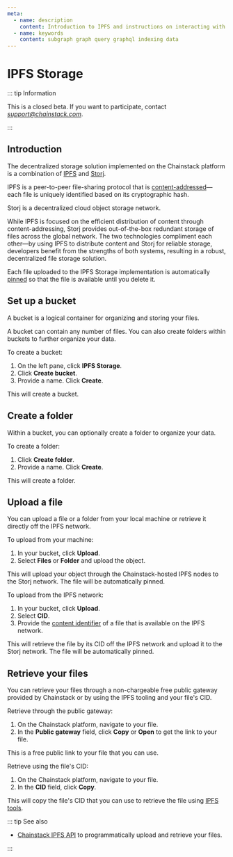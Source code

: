 ```yaml
---
meta:
  - name: description
    content: Introduction to IPFS and instructions on interacting with your data on the Chainstack platform.
  - name: keywords
    content: subgraph graph query graphql indexing data
---
```


# IPFS Storage

::: tip Information

This is a closed beta. If you want to participate, contact *support@chainstack.com*.

:::

## Introduction

The decentralized storage solution implemented on the Chainstack platform is a combination of [IPFS](https://ipfs.tech/) and [Storj](https://www.storj.io/).

IPFS is a peer-to-peer file-sharing protocol that is [content-addressed](https://docs.ipfs.tech/concepts/content-addressing/)—each file is uniquely identified based on its cryptographic hash.

Storj is a decentralized cloud object storage network.

While IPFS is focused on the efficient distribution of content through content-addressing, Storj provides out-of-the-box redundant storage of files across the global network. The two technologies compliment each other—by using IPFS to distribute content and Storj for reliable storage, developers benefit from the strengths of both systems, resulting in a robust, decentralized file storage solution.

Each file uploaded to the IPFS Storage implementation is automatically [pinned](https://docs.ipfs.tech/concepts/glossary/#pinning) so that the file is available until you delete it.

## Set up a bucket

A bucket is a logical container for organizing and storing your files.

A bucket can contain any number of files. You can also create folders within buckets to further organize your data.

To create a bucket:

1. On the left pane, click **IPFS Storage**.
1. Click **Create bucket**.
1. Provide a name. Click **Create**.

This will create a bucket.

## Create a folder

Within a bucket, you can optionally create a folder to organize your data.

To create a folder:

1. Click **Create folder**.
1. Provide a name. Click **Create**.

This will create a folder.

## Upload a file

You can upload a file or a folder from your local machine or retrieve it directly off the IPFS network.

To upload from your machine:

1. In your bucket, click **Upload**.
1. Select **Files** or **Folder** and upload the object.

This will upload your object through the Chainstack-hosted IPFS nodes to the Storj network. The file will be automatically pinned.

To upload from the IPFS network:

1. In your bucket, click **Upload**.
1. Select **CID**.
1. Provide the [content identifier](https://docs.ipfs.tech/concepts/glossary/#cid) of a file that is available on the IPFS network.

This will retrieve the file by its CID off the IPFS network and upload it to the Storj network. The file will be automatically pinned.

## Retrieve your files

You can retrieve your files through a non-chargeable free public gateway provided by Chainstack or by using the IPFS tooling and your file's CID.

Retrieve through the public gateway:

1. On the Chainstack platform, navigate to your file.
1. In the **Public gateway** field, click **Copy** or **Open** to get the link to your file.

This is a free public link to your file that you can use.

Retrieve using the file's CID:

1. On the Chainstack platform, navigate to your file.
1. In the **CID** field, click **Copy**.

This will copy the file's CID that you can use to retrieve the file using [IPFS tools](https://awesome.ipfs.tech/tools/).

::: tip See also

* <a href="https://docs.dev.chainstack.com/api/reference/IPFS-Storage/" target="_blank">Chainstack IPFS API</a> to programmatically upload and retrieve your files.

:::
